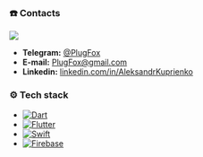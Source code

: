 
### ☎️ Contacts  
  
[![](https://media-exp1.licdn.com/dms/image/C4D16AQEx01Ac84RJkQ/profile-displaybackgroundimage-shrink_350_1400/0/1596628693500?e=1651104000&v=beta&t=QXHj5d0PbluFoTkkrXdv92zLvXaW08OzqfFMsJiX6uk)](Flutter.dev)  
  
+ **Telegram:** [@PlugFox](https://t.me/4kuper)   
+ **E-mail:** [PlugFox@gmail.com](mailto:akuperflutterdev@gmail.com)  
+ **Linkedin:** [linkedin.com/in/AleksandrKuprienko](https://www.linkedin.com/in/aleksandr-kuprienko-a34151153/)  


### ⚙️ Tech stack  
+ [![Dart](https://img.shields.io/badge/-Dart-05122A?style=flat&logo=dart&logoColor=blue)](https://dart.dev/)  
+ [![Flutter](https://img.shields.io/badge/-Flutter-05122A?style=flat&logo=flutter&logoColor=blue)](http://flutter.dev/)  
+ [![Swift](https://img.shields.io/badge/-Swift-05122A?style=flat&logo=swift&logoColor=red)](https://docs.swift.org/swift-book/)
+ [![Firebase](https://img.shields.io/badge/-Firebase-05122A?style=flat&logo=firebase&logoColor=orange)](https://firebase.flutter.dev/)  

<!--
**AleksandrKuprienko/AleksandrKuprienko** is a ✨ _special_ ✨ repository because its `README.md` (this file) appears on your GitHub profile.



